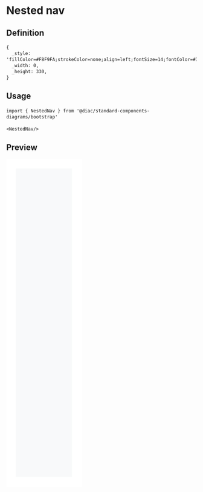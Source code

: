 # Nested nav

## Definition

```
{
  _style: 'fillColor=#F8F9FA;strokeColor=none;align=left;fontSize=14;fontColor=#323232;',
  _width: 0,
  _height: 330,
}
```

## Usage

```
import { NestedNav } from '@diac/standard-components-diagrams/bootstrap'

<NestedNav/>
```

## Preview

<img src="./nested-nav.png" width="200"/>
